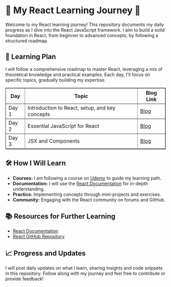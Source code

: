 # 🚀 My React Learning Journey 🚀

Welcome to my React learning journey! This repository documents my daily progress as I dive into the React JavaScript framework. I aim to build a solid foundation in React, from beginner to advanced concepts, by following a structured roadmap.

## 📅 Learning Plan

I will follow a comprehensive roadmap to master React, leveraging a mix of theoretical knowledge and practical examples. Each day, I'll focus on specific topics, gradually building my expertise.

<table border="1">
  <tr>
    <th style="text-align: center;">Day</th>
    <th style="text-align: center;">Topic</th>
    <th style="text-align: center;">Blog Link</th>
  </tr>
  <tr>
    <td>Day 1</td>
    <td>Introduction to React, setup, and key concepts</td>
    <td><a href="https://dev.to/mayureshsurve/react-learning-journey-day-1-ch5">Blog</a></td>
  </tr>
  <tr>
    <td>Day 2</td>
    <td>Essential JavaScript for React</td>
    <td><a href="https://dev.to/mayureshsurve/-react-learning-journey-day-2-1kbf">Blog</a></td>
  </tr>
  <tr>
    <td>Day 3</td>
    <td>JSX and Components</td>
    <td><a href="https://dev.to/mayureshsurve/day-3-jsx-and-components-5doj">Blog</a></td>
  </tr>
  
</table>

<!-- - **Day 1:** Introduction to React, setup, and key concepts. -->
<!-- - **Day 2:** JSX and rendering elements.
- **Day 3:** Components and props.
- **Day 4:** State and lifecycle.
- **Day 5:** Handling events.
- **Day 6:** Conditional rendering.
- **Day 7:** Lists and keys.

### Week 2: Intermediate Concepts

- **Day 8:** Forms and controlled components.
- **Day 9:** Lifting state up.
- **Day 10:** Composition vs. inheritance.
- **Day 11:** Thinking in React.
- **Day 12:** React Developer Tools.
- **Day 13:** Basic hooks (useState, useEffect).
- **Day 14:** Advanced hooks (useContext, useReducer).

### Week 3: Advanced Topics

- **Day 15:** React Router basics.
- **Day 16:** Nested routes and navigation.
- **Day 17:** Code splitting and lazy loading.
- **Day 18:** Error boundaries.
- **Day 19:** Higher-order components.
- **Day 20:** Render props.
- **Day 21:** Context API. -->

<!-- ### Week 4: Project and Deployment

- **Day 22:** Setting up a React project.
- **Day 23:** Building a small React application.
- **Day 24:** Integrating APIs and fetching data.
- **Day 25:** State management with Redux.
- **Day 26:** Testing components.
- **Day 27:** Optimizing performance.
- **Day 28:** Deploying a React app.
- **Day 29:** Final project build.
- **Day 30:** Review and recap. -->

## 🛠 How I Will Learn

-   **Courses:** I am following a course on [Udemy](https://www.udemy.com/share/108PTo3@tRltiGekPCEGR9LjDlhVZuZuskcGmkIWIps9Gk-5L3qdrb9u_Bw4FiRkeapw3VZr/) to guide my learning path.
-   **Documentation:** I will use the [React Documentation](https://react.dev/learn) for in-depth understanding.
-   **Practice:** Implementing concepts through mini-projects and exercises.
-   **Community:** Engaging with the React community on forums and GitHub.

## 📚 Resources for Further Learning

-   [React Documentation](https://react.dev/learn)
-   [React GitHub Repository](https://github.com/facebook/react)

## 📈 Progress and Updates

I will post daily updates on what I learn, sharing insights and code snippets in this repository. Follow along with my journey and feel free to contribute or provide feedback!
